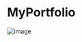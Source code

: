 # MyPortfolio
![image](https://github.com/Sohan-2001/MyPortfolio/assets/112119230/b4833f76-7e54-4f5e-9c04-f486d1f9294f)
